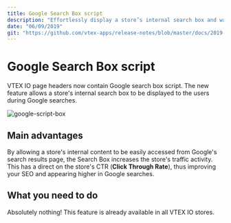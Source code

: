 ```yaml
---
title: Google Search Box script
description: "Effortlessly display a store’s internal search box and watch how page access soars."
date: "06/09/2019"
git: "https://github.com/vtex-apps/release-notes/blob/master/docs/2019-week-35/google-search-box-script.md"
---
```


# Google Search Box script

VTEX IO page headers now contain Google search box script. The new feature allows a store's internal search box to be displayed to the users during Google searches.

![google-script-box](https://user-images.githubusercontent.com/52087100/64427175-f10f0800-d086-11e9-96fc-94d3470be256.png)

## Main advantages

By allowing a store's internal content to be easily accessed from Google's search results page, the Search Box increases the store's traffic activity. This has a direct on the store's CTR (**Click Through Rate**), thus improving your SEO and appearing higher in Google searches.

## What you need to do 

Absolutely nothing! This feature is already available in all VTEX IO stores.
